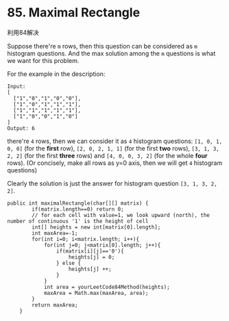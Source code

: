 # 85. Maximal Rectangle

利用84解决

Suppose there're `m` rows, then this question can be considered as `m` histogram questions. And the max solution among the `m` questions is what we want for this problem.

For the example in the description:

```
Input:
[
  ["1","0","1","0","0"],
  ["1","0","1","1","1"],
  ["1","1","1","1","1"],
  ["1","0","0","1","0"]
]
Output: 6
```

there're `4` rows, then we can consider it as `4` histogram questions: `[1, 0, 1, 0, 0]` (for the **first** row), `[2, 0, 2, 1, 1]` (for the first **two** rows), `[3, 1, 3, 2, 2]` (for the first **three** rows) and `[4, 0, 0, 3, 2]` (for the whole **four** rows). (Or concisely, make all rows as y=0 axis, then we will get `4` histogram questions)

Clearly the solution is just the answer for histogram question `[3, 1, 3, 2, 2]`.

```
public int maximalRectangle(char[][] matrix) {
        if(matrix.length==0) return 0;
        // for each cell with value=1, we look upward (north), the number of continuous '1' is the height of cell
        int[] heights = new int[matrix[0].length];
        int maxArea=-1;
        for(int i=0; i<matrix.length; i++){
            for(int j=0; j<matrix[0].length; j++){
                if(matrix[i][j]=='0'){
                    heights[j] = 0;
                } else {
                    heights[j] ++;
                }
            }            
            int area = yourLeetCode84Method(heights);
            maxArea = Math.max(maxArea, area);
        }
        return maxArea;
    }
```

